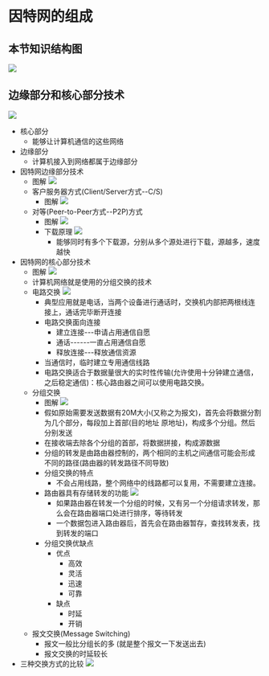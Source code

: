 # 因特网的组成
## 本节知识结构图
![](img/01_因特网的组成.png)
## 边缘部分和核心部分技术
![](img/02_核心部分和边缘部分.png)
* 核心部分
    * 能够让计算机通信的这些网络
* 边缘部分
    * 计算机接入到网络都属于边缘部分
* 因特网边缘部分技术
    * 图解
        ![](img/03_边缘部分通信技术.png)
    * 客户服务器方式(Client/Server方式--C/S)
        * 图解
            ![](img/04_客户服务器方式.png)
    * 对等(Peer-to-Peer方式--P2P)方式
        * 图解
            ![](img/05_对等连接方式.png)
        * 下载原理
            ![](img/06_对等连接方式.png)
            * 能够同时有多个下载源，分别从多个源处进行下载，源越多，速度越快
* 因特网的核心部分技术
    * 图解
        ![](img/07_因特网核心部分技术.png)
    * 计算机网络就是使用的分组交换的技术
    * 电路交换
        ![](img/08_电路交换方式.png)
        * 典型应用就是电话，当两个设备进行通话时，交换机内部把两根线连接上，通话完毕断开连接
        * 电路交换面向连接
            * 建立连接---申请占用通信自愿
            * 通话------一直占用通信自愿
            * 释放连接---释放通信资源
        * 当通信时，临时建立专用通信线路
        * 电路交换适合于数据量很大的实时性传输(允许使用十分钟建立通信，之后稳定通信)：核心路由器之间可以使用电路交换。
    * 分组交换
        * 图解
            ![](img/09_分组交换的概念.png)
        * 假如原始需要发送数据有20M大小(又称之为报文)，首先会将数据分割为几个部分，每段加上首部(目的地址 原地址)，构成多个分组。然后分别发送
        * 在接收端去除各个分组的首部，将数据拼接，构成源数据
        * 分组的转发是由路由器控制的，两个相同的主机之间通信可能会形成不同的路径(路由器的转发路径不同导致)
        * 分组交换的特点
            * 不会占用线路，整个网络中的线路都可以复用，不需要建立连接。
        * 路由器具有存储转发的功能
            ![](img/10_路由器的功能.png)
            * 如果路由器在转发一个分组的时候，又有另一个分组请求转发，那么会在路由器端口处进行排序，等待转发
            * 一个数据包进入路由器后，首先会在路由器暂存，查找转发表，找到转发的端口 
        * 分组交换优缺点
            * 优点
                * 高效
                * 灵活
                * 迅速
                * 可靠
            * 缺点
                * 时延
                * 开销
    * 报文交换(Message Switching)
        * 报文一般比分组长的多 (就是整个报文一下发送出去)
        * 报文交换的时延较长
* 三种交换方式的比较
    ![](img/11_三种交换方式的比较.png)





